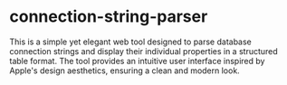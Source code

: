 # connection-string-parser
This is a simple yet elegant web tool designed to parse database connection strings and display their individual properties in a structured table format. The tool provides an intuitive user interface inspired by Apple's design aesthetics, ensuring a clean and modern look.
